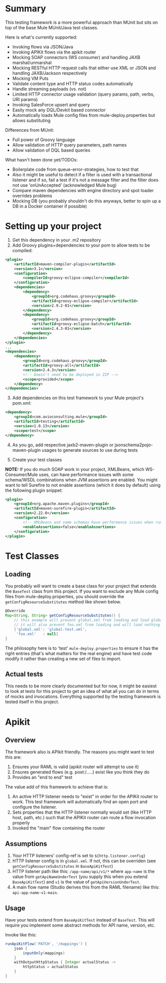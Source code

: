 # Summary

This testing framework is a more powerful approach than MUnit but sits on top of the base Mule MUnit/Java test classes.

Here is what's currently supported:

* Invoking flows via JSON/Java
* Invoking APIKit flows via the apikit router
* Mocking SOAP connectors (WS consumer) and handling JAXB marshal/unmarshal
* Mocking RESTful HTTP request calls that either use XML or JSON and handling JAXB/Jackson respectively
* Mocking VM Puts
* Validate content type and HTTP status codes automatically
* Handle streaming payloads (vs. not)
* Limited HTTP connector usage validation (query params, path, verbs, URI params)
* Invoking SalesForce upsert and query
* Easily mock any DQL/Devkit based connector
* Automatically loads Mule config files from mule-deploy.properties but allows substituting

Differences from MUnit:
* Full power of Groovy language
* Allow validation of HTTP query parameters, path names
* Allow validation of DQL based queries

What hasn't been done yet/TODOs:

* Boilerplate code from queue-error-strategies, how to test that
* Also it might be useful to detect if a filter is used with a transactional listener and if so, fail a test if it's not a message filter and the filter does not use 'onUnAccepted' (acknowledged Mule bug)
* Compare maven dependencies with engine directory and spot loader overrides problems
* Mocking DB (you probably shouldn't do this anyways, better to spin up a DB in a Docker container if possible)

# Setting up your project


1. Get this dependency in your .m2 repository
2. Add Groovy plugins+dependencies to your pom to allow tests to be compiled:
```xml
<plugin>
    <artifactId>maven-compiler-plugin</artifactId>
    <version>3.1</version>
    <configuration>
        <compilerId>groovy-eclipse-compiler</compilerId>
    </configuration>
    <dependencies>
        <dependency>
            <groupId>org.codehaus.groovy</groupId>
            <artifactId>groovy-eclipse-compiler</artifactId>
            <version>2.9.2-01</version>
        </dependency>
        <dependency>
            <groupId>org.codehaus.groovy</groupId>
            <artifactId>groovy-eclipse-batch</artifactId>
            <version>2.4.3-01</version>
        </dependency>
    </dependencies>
</plugin>
...
<dependencies>
    <dependency>
        <groupId>org.codehaus.groovy</groupId>
        <artifactId>groovy-all</artifactId>
        <version>2.4.3</version>
        <!-- Doesn't need to be deployed in ZIP -->
        <scope>provided</scope>
    </dependency>
</dependencies>

```
3. Add dependencies on this test framework to your Mule project's pom.xml:
```xml
<dependency>
    <groupId>com.avioconsulting.mule</groupId>
    <artifactId>testing</artifactId>
    <version>1.0.13</version>
    <scope>test</scope>
</dependency>
```
4. As you go, add respective jaxb2-maven-plugin or jsonschema2pojo-maven-plugin usages to generate sources to use during tests
 
5. Create your test classes

**NOTE:** If you do much SOAP work in your project, XMLBeans, which WS-Consumer/Mule uses, can have performance issues with some schema/WSDL combinations when JVM assertions are enabled. You might want to tell Surefire to not enable assertions (which it does by default) using the following plugin snippet:

```xml
<plugin>
    <groupId>org.apache.maven.plugins</groupId>
    <artifactId>maven-surefire-plugin</artifactId>
    <version>2.22.0</version>
    <configuration>
        <!-- XMLBeans and some schemas have performance issues when running tests with assertions enabled -->
        <enableAssertions>false</enableAssertions>
    </configuration>
</plugin>
```

# Test Classes

## Loading

You probably will want to create a base class for your project that extends the `BaseTest` class from this project. If you want to exclude any Mule config files from mule-deploy.properties, you should override the `getConfigResourceSubstitutes` method like shown below.

```groovy
@Override
Map<String, String> getConfigResourceSubstitutes() {
    // this example will prevent global.xml from loading and load global-test.xml instead
    // it will also prevent foo.xml from loading and will load nothing in its place
    ['global.xml': 'global-test.xml',
     'foo.xml'   : null]
}
```

The philosophy here is to 'test' `mule-deploy.properties` to ensure it has the right entries (that's what matters for the real engine) and have test code modify it rather than creating a new set of files to import.

## Actual tests

This needs to be more clearly documented but for now, it might be easiest to look at tests for this project to get an idea of what all you can do in terms of mocks and invocations. Everything supported by the testing framework is tested itself in this project.

# Apikit

## Overview

The framework also is APIkit friendly. The reasons you might want to test this are:

1. Ensures your RAML is valid (apikit router will attempt to use it)
2. Ensures generated flows (e.g. post:/.....) exist like you think they do
3. Provides an "end to end" test

The value add of this framework to achieve that is:

1. An active HTTP listener needs to "exist" in order for the APIKit router to work. This test framework will automatically find an open port and configure the listener.
2. Sets properties that the HTTP listener normally would set (like HTTP host, path, etc.) such that the APIKit router can route a flow invocation properly
3. Invoked the "main" flow containing the router

## Assumptions

1. Your HTTP listeners' config-ref is set to `${http.listener.config}`
1. HTTP listener config is in `global.xml`. If not, this can be overriden (see `getConfigResourceSubstitutes` in `BaseApiKitTest`)
1. HTTP listener path like this: `/app-name/api/v1/*` where `app-name` is the value from `getApiNameUnderTest` (you supply this when you extend `BaseApiKitTest`) and `v1` is the value of `getApiVersionUnderTest`.
1. A main flow name (Studio derives this from the RAML filename) like this: `api-app-name-v1-main`. 

## Usage

Have your tests extend from `BaseApiKitTest` instead of `BaseTest`. This will require you implement some abstract methods for API name, version, etc.

Invoke like this:
```groovy
runApiKitFlow('PATCH', '/mappings') {
    json {
        inputOnly(mappings)
    }
    withOutputHttpStatus { Integer actualStatus ->
        httpStatus = actualStatus
    }
}
```